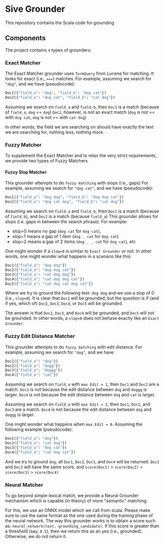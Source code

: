# Sive Grounder

This repository contains the Scala code for grounding

## Components
The project contains `4` types of grounders:

### Exact Matcher 
The Exact Matcher grounder uses `TermQuery` from Lucene for matching. It looks for exact (i.e., `===`) matches. For example, assuming we search for `"dog"`, and we have (pseudocode): 
```python
Doc1({"field_a": "dog", "field_b": "dog cat"})
Doc2({"field_a": "dog cat", "field_b": "cat dog"})
```

Assuming we search on `field_a` and `field_b`, then `Doc1` is a match (because of `field_a`, `dog` == `dog`)
`Doc2`, however, is not an exact match (`dog` is not == with `dog cat`, `dog` is not == with `cat dog`)

In other words, the field we are searching on should have exactly the text we are searching for, nothing less, nothing more.


### Fuzzy Matcher
To supplement the Exact Matcher and to relax the very strict requirements, we provide two types of Fuzzy Matchers

#### Fuzzy Slop Matcher

This grounder attempts to do `fuzzy matching` with slops (i.e., gaps)
For example, assuming we search for `"dog cat"`, and we have (pseudocode): 
```python
Doc1({"field_a": "dog dog", "field_b": "dog dog cat"})
Doc2({"field_a": "dog cat dog", "field_b": "cat dog"})
```

Assuming we search on `field_a` and `field_b`, then `Doc1` is a match (because of `field_b`),
and `Doc2` is a match (because `field_a`)
This grounder allows for slops (i.e. gaps in between the search phrase). For example: 
- slop=0 means no gap (`dog cat` for `dog cat`),
- slop=1 means a gap of 1 item (`dog _ cat` for `dog cat`)
- slop=2 means a gap of 2 items (`dog _ _ cat` for `dog cat`), etc

One might wonder if a `slop=0` is similar to `Exact Grounder` or not. In other words, one might wonder what happens in a scenario like this:
```python
Doc1({"field_a": "dog dog"})
Doc2({"field_a": "dog dog cat"})
Doc3({"field_a": "cat dog dog"})
Doc4({"field_a": "cat dog dog cat"})
Doc5({"field_a": "cat dog cat dog cat"})
```
Where we try to ground the following text: `dog dog` and we use a slop of 0 (i.e., `slop=0`). 
It is clear that `Doc1` will be grounded, but the question is if (and if yes, which of) `Doc2`, `Doc3`, `Doc4`, or `Doc5` will be grounded.

The answer is that `Doc2`, `Doc3`, and `Doc4` will be grounded, and `Doc5` will not be grounded. 
In other words, a `slop=0` does not behave exactly like an `Exact Grounder`.

### Fuzzy Edit Distance Matcher
This grounder attempts to do `fuzzy matching` with edit distance.
For example, assuming we search for `"dog"`, and we have: 
```python
Doc1({"field_a": "dog"})
Doc2({"field_a": "dogg"})
Doc3({"field_a": "doggg"})
Doc4({"field_a": "cat"})
```

Assuming we search on `field_a` with `max Edit = 1`, then `Doc1` and `Doc2` are a match.
`Doc3` is not because the edit distance between `dog` and `doggg` is larger.
`Doc4` is not because the edit distance between `dog` and `cat` is larger.

Assuming we search on `field_a` with `max Edit = 2`, then `Doc1`, `Doc2`, and `Doc3` are a match.
`Doc4` is not because the edit distance between `dog` and `doggg` is larger.

One might wonder what happens when `max Edit = 0`. Assuming the following example (pseudocode):
```python
Doc1({"field_a": "dog"})
Doc2({"field_a": "cat dog"})
Doc3({"field_a": "dog cat"})
Doc4({"field_a": "cat dog cat"})
```

And we try to ground `dog`, all `Doc1`, `Doc2`, `Doc3`, and `Doc4` will be returned. `Doc2` and `Doc3` will have the same score, and `score(Doc1)` > `score(Doc2)` = `score(Doc3)` > `score(Doc4)`


### Neural Matcher
To go beyond simple lexical match, we provide a Neural Grounder mechanism which is capable (in theory) of more "semantic" matching.

For this, we use an ONNX model which we call from scala. Please make sure to use the same format as the one used during the training phase of the neural network.
The way this grounder works is to obtain a score such as: `neural_network(text, grounding_candidate)`. If this score is greater than a threshold (say, `0.5`), then we return this as an yes (i.e., grounded). Otherwise, we do not return it.